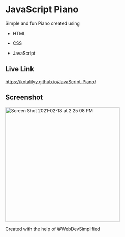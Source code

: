 # JavaScript Piano

Simple and fun Piano created using

* HTML

* CSS

* JavaScript


## Live Link
https://kotalilyy.github.io/JavaScript-Piano/

## Screenshot 

<img width="360" alt="Screen Shot 2021-02-18 at 2 25 08 PM" src="https://user-images.githubusercontent.com/77229281/108417197-472d2800-71f5-11eb-8d01-fe53f90e7000.png">

Created with the help of @WebDevSimplified

